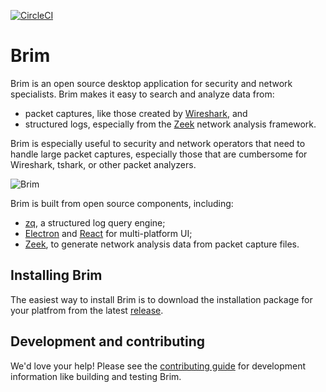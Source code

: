 [![CircleCI](https://circleci.com/gh/brimsec/brim.svg?style=svg&circle-token=8fb219d4419937d21fb70c99c89157bff05c2ecc)](https://circleci.com/gh/brimsec/brim)

# Brim

Brim is an open source desktop application for security and network
specialists. Brim makes it easy to search and analyze data from:

- packet captures, like those created by [Wireshark](https://www.wireshark.org/), and
- structured logs, especially from the [Zeek](https://www.zeek.org) network analysis framework.

Brim is especially useful to security and network operators that need to handle large packet captures,
especially those that are cumbersome for Wireshark, tshark, or other packet analyzers.

![Brim](docs/media/brim-and-wireshark.gif?raw=true "Brim and Wireshark large pcap file comparison")

Brim is built from open source components, including:

- [zq](https://github.com/brimsec/zq), a structured log query engine;
- [Electron](https://www.electronjs.org/) and [React](https://reactjs.org/) for multi-platform UI;
- [Zeek](https://www.zeek.org), to generate network analysis data from packet capture files.

## Installing Brim

The easiest way to install Brim is to download the installation package for
your platfrom from the latest
[release](https://github.com/brimsec/brim/releases).

## Development and contributing

We'd love your help! Please see the [contributing guide](CONTRIBUTING.md) for
development information like building and testing Brim.
